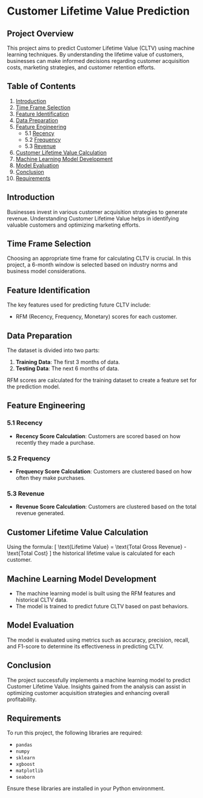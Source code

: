 # Customer Lifetime Value Prediction

## Project Overview
This project aims to predict Customer Lifetime Value (CLTV) using machine learning techniques. By understanding the lifetime value of customers, businesses can make informed decisions regarding customer acquisition costs, marketing strategies, and customer retention efforts.

## Table of Contents
1. [Introduction](#introduction)
2. [Time Frame Selection](#time-frame-selection)
3. [Feature Identification](#feature-identification)
4. [Data Preparation](#data-preparation)
5. [Feature Engineering](#feature-engineering)
   - 5.1 [Recency](#recency)
   - 5.2 [Frequency](#frequency)
   - 5.3 [Revenue](#revenue)
6. [Customer Lifetime Value Calculation](#customer-lifetime-value-calculation)
7. [Machine Learning Model Development](#machine-learning-model-development)
8. [Model Evaluation](#model-evaluation)
9. [Conclusion](#conclusion)
10. [Requirements](#requirements)

## Introduction
Businesses invest in various customer acquisition strategies to generate revenue. Understanding Customer Lifetime Value helps in identifying valuable customers and optimizing marketing efforts.

## Time Frame Selection
Choosing an appropriate time frame for calculating CLTV is crucial. In this project, a 6-month window is selected based on industry norms and business model considerations.

## Feature Identification
The key features used for predicting future CLTV include:
- RFM (Recency, Frequency, Monetary) scores for each customer.

## Data Preparation
The dataset is divided into two parts:
1. **Training Data**: The first 3 months of data.
2. **Testing Data**: The next 6 months of data.

RFM scores are calculated for the training dataset to create a feature set for the prediction model.

## Feature Engineering
### 5.1 Recency
- **Recency Score Calculation**: Customers are scored based on how recently they made a purchase.

### 5.2 Frequency
- **Frequency Score Calculation**: Customers are clustered based on how often they make purchases.

### 5.3 Revenue
- **Revenue Score Calculation**: Customers are clustered based on the total revenue generated.

## Customer Lifetime Value Calculation
Using the formula:
\[ \text{Lifetime Value} = \text{Total Gross Revenue} - \text{Total Cost} \]
the historical lifetime value is calculated for each customer.

## Machine Learning Model Development
- The machine learning model is built using the RFM features and historical CLTV data.
- The model is trained to predict future CLTV based on past behaviors.

## Model Evaluation
The model is evaluated using metrics such as accuracy, precision, recall, and F1-score to determine its effectiveness in predicting CLTV.

## Conclusion
The project successfully implements a machine learning model to predict Customer Lifetime Value. Insights gained from the analysis can assist in optimizing customer acquisition strategies and enhancing overall profitability.

## Requirements
To run this project, the following libraries are required:
- `pandas`
- `numpy`
- `sklearn`
- `xgboost`
- `matplotlib`
- `seaborn`

Ensure these libraries are installed in your Python environment.
